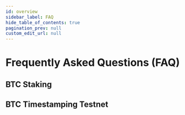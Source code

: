 ```yaml
---
id: overview
sidebar_label: FAQ
hide_table_of_contents: true
pagination_prev: null
custom_edit_url: null
---
```


# Frequently Asked Questions (FAQ)

## BTC Staking

<!-- TODO -->

## BTC Timestamping Testnet

<!-- TODO -->